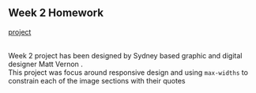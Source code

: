 ## Week 2 Homework
[project](https://source-609.superhi.com/) </br></br>

Week 2 project has been designed by Sydney based graphic and digital designer Matt Vernon . </br>
This project was focus around responsive design and using `max-widths` to constrain each of the image sections with their quotes
